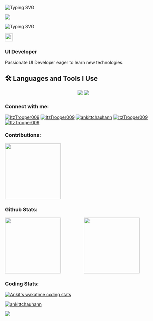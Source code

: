 ![Typing SVG](https://readme-typing-svg.demolab.com?font=JetBrains+Mono&weight=500&size=30&pause=1000&color=FF4500&width=435&lines=Welcome+👋)

<img src="https://media2.giphy.com/media/v1.Y2lkPTc5MGI3NjExY3N0eHN3dGo5aDA0d3owNnNzcGN3NWthcWVwMm16MHY2MmNnNzhvYSZlcD12MV9pbnRlcm5hbF9naWZfYnlfaWQmY3Q9Zw/KA593kO0JvXMs/giphy.gif"/>

![Typing SVG](https://readme-typing-svg.demolab.com?font=JetBrains+Mono&weight=500&size=30&pause=1000&color=FF4500&width=435&lines=Ankit+Singh+Chouhan)

<img height="25px" src="https://wakatime.com/badge/user/889ccece-93f9-469f-9a0a-ed20ea754477.svg"></img>

<h3>UI Developer</h3>
<p>Passionate UI Developer eager to learn new technologies.</p>

## 🛠️ Languages and Tools I Use
<div align="center">
    <img src="https://skillicons.dev/icons?i=react,bootstrap,mui,html,css,vscode,github,figma,tailwind,git" />
    <img src="https://skillicons.dev/icons?i=nodejs,javascript,typescript,express,mongodb,redux,docker,npm" /><br>
</div>

<h3 align="left">Connect with me:</h3>
<div align="left">
<a href="https://www.linkedin.com/in/ankit-singh-chouhan-382459126/" target="_blank"><img src="https://img.shields.io/badge/LinkedIn-brightgreen?style=social&logo=linkedin" alt="ItzTrooper009" /></a>
<a href="https://www.instagram.com/nam_ankitt/" target="_blank"><img src="https://img.shields.io/badge/Instagram-brightgreen?style=social&logo=instagram" alt="ItzTrooper009" /></a>
<a href="https://github.com/ankittchauhann" target="_blank"><img src="https://img.shields.io/badge/Github-brightgreen?style=social&logo=github" alt="ankittchauhann" /></a>
<a href="https://twitter.com/Itz_Trooper_" target="_blank"><img src="https://img.shields.io/badge/Twitter-brightgreen?style=social&logo=twitter" alt="ItzTrooper009" /></a>
<a href="https://www.facebook.com/ankitt0007/" target="_blank"><img src="https://img.shields.io/badge/Facebook-brightgreen?style=social&logo=facebook" alt="ItzTrooper009" /></a>
</div>

 

<p align="center">
<h3 align="left">Contributions:</h3> 
<div align="left">
<img height="180" src="https://streak-stats.demolab.com/?user=ankittchauhann&theme=dark" />
</div>
</p>


 <div align="center">
<h3 align="left">Github Stats:</h3>
 </div>
<div>
<p align="center">
  <img height="180"  align="left" src="https://github-readme-stats.vercel.app/api?username=ankittchauhann&theme=dark&show_icons=true&count_private=true&include_all_commits=true&locale=en" />
  <img height="180" src="https://github-readme-stats.vercel.app/api/top-langs/?username=ankittchauhann&theme=dark&layout=compact" />
</p>
</div>

<p align="center">
<h3 align="left">Coding Stats:</h3> 
<div align="left">

[![Ankit's wakatime coding stats](https://github-readme-stats.vercel.app/api/wakatime?username=ankittchouhann&theme=dark)](#)</div>
</p>




<div align="left"> <a href="#"><img  src="https://github-profile-trophy.vercel.app/?username=ankittchauhann&theme=gruvbox%22%20alt=%22ankittchauhann%22" alt="ankittchauhann" /></a> </div>

<img src="https://wakatime.com/share/@ankittchouhann/6c09e127-563c-4ccf-8a9b-f6b12099cb11.svg"></img>



